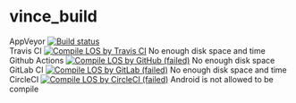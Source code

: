 # vince_build
AppVeyor [![Build status](https://ci.appveyor.com/api/projects/status/851ggtcwlndi081e?svg=true)](https://ci.appveyor.com/project/gamecss/vince-build)  
Travis CI [![Compile LOS by Travis CI](https://app.travis-ci.com/gamecss/vince_build.svg?branch=main)](https://app.travis-ci.com/github/gamecss/vince_build) No enough disk space and time  
Github Actions [![Compile LOS by GitHub (failed)](https://github.com/gamecss/vince_build/actions/workflows/main.yaml/badge.svg)](https://github.com/gamecss/vince_build/actions) No enough disk space  
GitLab CI [![Compile LOS by GitLab (failed)](https://gitlab.com/gamecss/vince-lineage_build/badges/main/pipeline.svg)](https://gitlab.com/gamecss/vince-lineage_build/-/commits/main) No enough disk space and time  
CircleCI [![Compile LOS by CircleCI (failed)](https://circleci.com/gh/gamecss/vince_build/tree/main.svg?style=svg)](https://circleci.com/gh/gamecss/vince_build/tree/main) Android is not allowed to be compile
